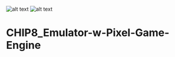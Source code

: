 ![alt text](https://github.com/Max4nd/CHIP8_Emulator-w-Pixel-Game-Engine/blob/master/capture1.PNG)
![alt text](https://github.com/Max4nd/CHIP8_Emulator-w-Pixel-Game-Engine/blob/master/capture2.PNG)
# CHIP8_Emulator-w-Pixel-Game-Engine
